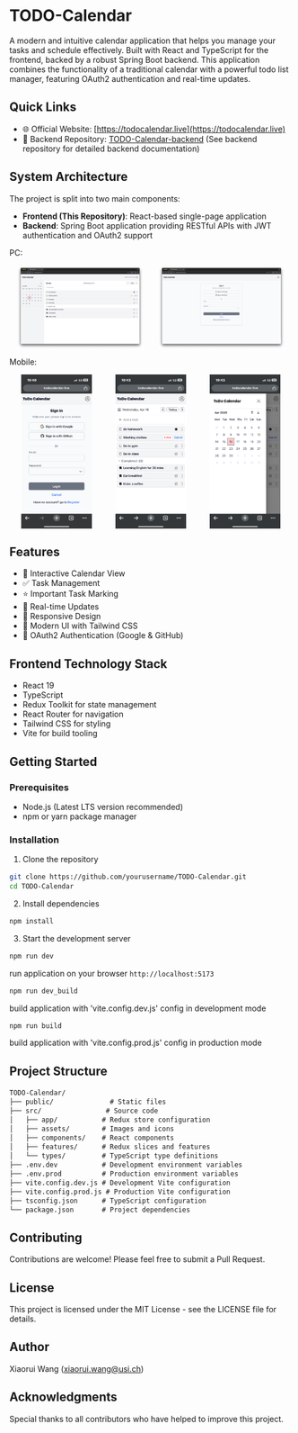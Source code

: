 <!--
 * @Author: Xiaorui Wang
 * @Email: xiaorui.wang@usi.ch
 * @Date: 2025-03-10 13:21:38
 * @LastEditors: Xiaorui Wang
 * @LastEditTime: 2025-04-16 12:00:06
 * @Description: 
 * Copyright (c) 2025 by Xiaorui Wang, All Rights Reserved. 
-->
# TODO-Calendar

A modern and intuitive calendar application that helps you manage your tasks and schedule effectively. Built with React and TypeScript for the frontend, backed by a robust Spring Boot backend. This application combines the functionality of a traditional calendar with a powerful todo list manager, featuring OAuth2 authentication and real-time updates.

## Quick Links
- 🌐 Official Website: [https://todocalendar.live](https://todocalendar.live)
- 🔧 Backend Repository: [TODO-Calendar-backend](https://github.com/XiaoruiWang-SH/TODO-Calendar-backend) (See backend repository for detailed backend documentation)

## System Architecture
The project is split into two main components:
- **Frontend (This Repository)**: React-based single-page application
- **Backend**: Spring Boot application providing RESTful APIs with JWT authentication and OAuth2 support

PC:
<div style="display: flex; justify-content: space-around;">
  <img src="public/sample_v0.5.png" alt="Mobile Sign In" style="width: 45%;">
  <img src="public/sample_signIn.png" alt="Calendar Uncovered" style="width: 45%;">
</div>

Mobile:
<div style="display: flex; justify-content: space-around;">
  <img src="public/sample_signIn_mobile.png" alt="Mobile Sign In" style="width: 25%;">
  <img src="public/sample_v0.5_uncover.png" alt="Calendar Uncovered" style="width: 25%;">
  <img src="public/sample_v0.5_coverd.png" alt="Calendar Covered" style="width: 25%;">
</div>

## Features

- 📅 Interactive Calendar View
- ✅ Task Management
- ⭐ Important Task Marking
- 🔄 Real-time Updates
- 📱 Responsive Design
- 🎨 Modern UI with Tailwind CSS
- 🔐 OAuth2 Authentication (Google & GitHub)

## Frontend Technology Stack

- React 19
- TypeScript
- Redux Toolkit for state management
- React Router for navigation
- Tailwind CSS for styling
- Vite for build tooling

## Getting Started

### Prerequisites
- Node.js (Latest LTS version recommended)
- npm or yarn package manager

### Installation

1. Clone the repository
```bash
git clone https://github.com/yourusername/TODO-Calendar.git
cd TODO-Calendar
```

2. Install dependencies
```bash
npm install
```

3. Start the development server
```bash
npm run dev
```
run application on your browser `http://localhost:5173`

```bash
npm run dev_build
```
build application with 'vite.config.dev.js' config in development mode

```bash
npm run build
```
build application with 'vite.config.prod.js' config in production mode


## Project Structure

```
TODO-Calendar/
├── public/              # Static files
├── src/                # Source code
│   ├── app/           # Redux store configuration
│   ├── assets/        # Images and icons
│   ├── components/    # React components
│   ├── features/      # Redux slices and features
│   └── types/         # TypeScript type definitions
├── .env.dev           # Development environment variables
├── .env.prod          # Production environment variables
├── vite.config.dev.js # Development Vite configuration
├── vite.config.prod.js # Production Vite configuration
├── tsconfig.json      # TypeScript configuration
└── package.json       # Project dependencies
```

## Contributing

Contributions are welcome! Please feel free to submit a Pull Request.

## License

This project is licensed under the MIT License - see the LICENSE file for details.

## Author

Xiaorui Wang (xiaorui.wang@usi.ch)

## Acknowledgments

Special thanks to all contributors who have helped to improve this project.
